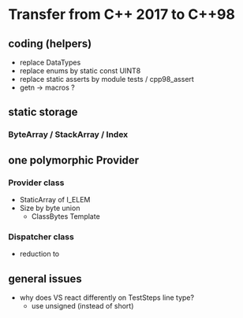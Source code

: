 # Transfer from C++ 2017 to C++98

## coding (helpers)
-   replace DataTypes
-   replace enums by static const UINT8
-   replace static asserts by module tests / cpp98_assert
-   getn -> macros ?

## static storage
### ByteArray / StackArray / Index

## one polymorphic Provider
### Provider class
- StaticArray of I_ELEM
- Size by byte union
    - ClassBytes Template

### Dispatcher class
- reduction to

## general issues
-   why does VS react differently on TestSteps line type?
    - use unsigned (instead of short)
